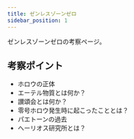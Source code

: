 ```yaml
---
title: ゼンレスゾーンゼロ
sidebar_position: 1
---
```


ゼンレスゾーンゼロの考察ページ。

## 考察ポイント
- ホロウの正体
- エーテル物質とは何か？
- 讃頌会とは何か？
- 零号ホロウ発生時に起こったこととは？
- パエトーンの過去
- へーリオス研究所とは？
